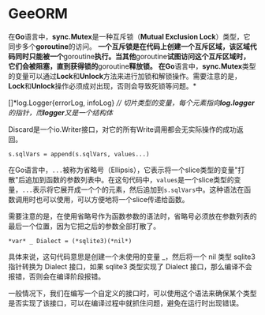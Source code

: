 # GeeORM

在**Go**语言中，**sync.Mutex**是一种互斥锁（**Mutual Exclusion Lock**）类型，它同步多个**goroutine**的访问。
**一个互斥锁是在代码上创建一个互斥区域，该区域代码同时只能被一个**goroutine**执行。当其他**goroutine**试图访问这个互斥区域时，它们会被阻塞，直到获得锁的**goroutine**释放锁。
**在**Go**语言中，**sync.Mutex**类型的变量可以通过**Lock**和**Unlock**方法来进行加锁和解锁操作。需要注意的是，**Lock**和**Unlock**操作必须成对出现，否则会导致死锁等问题。*

[]*log.Logger{errorLog, infoLog} *//* *切片类型的变量，每个元素指向**log.logger**的指针，而**logger**又是一个结构体*

Discard是一个io.Writer接口，对它的所有Write调用都会无实际操作的成功返回。

`s.sqlVars = append(s.sqlVars, values...)`

在Go语言中，`...`被称为省略号（Ellipsis），它表示将一个slice类型的变量"打散"后追加到函数的参数列表中。在这句代码中，`values`是一个slice类型的变量，`...`表示将它展开成一个个的元素，然后追加到`s.sqlVars`中。这种语法在函数调用时也可以使用，可以方便地将一个slice传递给函数。

需要注意的是，在使用省略号作为函数参数的语法时，省略号必须放在参数列表的最后一个位置，因为它把之后的参数全部打散了。

`*var* _ Dialect = (*sqlite3)(*nil*)`

具体来说，这句代码意思是创建一个未使用的变量 _，然后将一个 nil 类型 sqlite3 指针转换为 Dialect 接口，如果 sqlite3 类型实现了 Dialect 接口，那么编译不会报错，否则会在编译阶段报错。

一般情况下，我们在编写一个自定义的接口时，可以使用这个语法来确保某个类型是否实现了该接口，可以在编译过程中就抓住问题，避免在运行时出现错误。